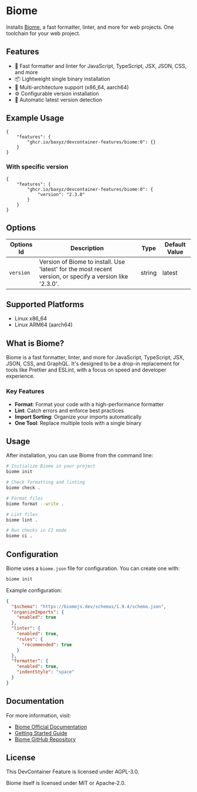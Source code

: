 # Biome

Installs [Biome](https://biomejs.dev/), a fast formatter, linter, and more for web projects. One toolchain for your web project.

## Features

- 🚀 Fast formatter and linter for JavaScript, TypeScript, JSX, JSON, CSS, and more
- 📦 Lightweight single binary installation
- 🎯 Multi-architecture support (x86_64, aarch64)
- ⚙️ Configurable version installation
- 🔄 Automatic latest version detection

## Example Usage

```jsonc
{
    "features": {
        "ghcr.io/baxyz/devcontainer-features/biome:0": {}
    }
}
```

### With specific version

```jsonc
{
    "features": {
        "ghcr.io/baxyz/devcontainer-features/biome:0": {
            "version": "2.3.0"
        }
    }
}
```

## Options

| Options Id | Description | Type | Default Value |
|------------|-------------|------|---------------|
| `version` | Version of Biome to install. Use 'latest' for the most recent version, or specify a version like '2.3.0'. | string | latest |

## Supported Platforms

- Linux x86_64
- Linux ARM64 (aarch64)

## What is Biome?

Biome is a fast formatter, linter, and more for JavaScript, TypeScript, JSX, JSON, CSS, and GraphQL. It's designed to be a drop-in replacement for tools like Prettier and ESLint, with a focus on speed and developer experience.

### Key Features

- **Format**: Format your code with a high-performance formatter
- **Lint**: Catch errors and enforce best practices
- **Import Sorting**: Organize your imports automatically
- **One Tool**: Replace multiple tools with a single binary

## Usage

After installation, you can use Biome from the command line:

```bash
# Initialize Biome in your project
biome init

# Check formatting and linting
biome check .

# Format files
biome format --write .

# Lint files
biome lint .

# Run checks in CI mode
biome ci .
```

## Configuration

Biome uses a `biome.json` file for configuration. You can create one with:

```bash
biome init
```

Example configuration:

```json
{
  "$schema": "https://biomejs.dev/schemas/1.9.4/schema.json",
  "organizeImports": {
    "enabled": true
  },
  "linter": {
    "enabled": true,
    "rules": {
      "recommended": true
    }
  },
  "formatter": {
    "enabled": true,
    "indentStyle": "space"
  }
}
```

## Documentation

For more information, visit:
- [Biome Official Documentation](https://biomejs.dev/)
- [Getting Started Guide](https://biomejs.dev/guides/getting-started/)
- [Biome GitHub Repository](https://github.com/biomejs/biome)

## License

This DevContainer Feature is licensed under AGPL-3.0.

Biome itself is licensed under MIT or Apache-2.0.
